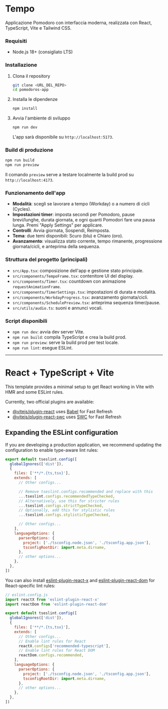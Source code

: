 # Tempo

Applicazione Pomodoro con interfaccia moderna, realizzata con React, TypeScript, Vite e Tailwind CSS.

### Requisiti
- Node.js 18+ (consigliato LTS)

### Installazione
1. Clona il repository
   ```bash
   git clone <URL_DEL_REPO>
   cd pomodoros-app
   ```
2. Installa le dipendenze
   ```bash
   npm install
   ```
3. Avvia l'ambiente di sviluppo
   ```bash
   npm run dev
   ```
   L'app sarà disponibile su `http://localhost:5173`.

### Build di produzione
```bash
npm run build
npm run preview
```
Il comando `preview` serve a testare localmente la build prod su `http://localhost:4173`.

### Funzionamento dell'app
- **Modalità**: scegli se lavorare a tempo (Workday) o a numero di cicli (Cycles).
- **Impostazioni timer**: imposta secondi per Pomodoro, pause brevi/lunghe, durata giornata, e ogni quanti Pomodori fare una pausa lunga. Premi "Apply Settings" per applicare.
- **Controlli**: Avvia giornata, Sospendi, Reimposta.
- **Tema**: due temi disponibili: Scuro (blu) e Chiaro (oro).
- **Avanzamento**: visualizza stato corrente, tempo rimanente, progressione giornata/cicli, e anteprima della sequenza.

### Struttura del progetto (principali)
- `src/App.tsx`: composizione dell'app e gestione stato principale.
- `src/components/TempoFrame.tsx`: contenitore UI del display.
- `src/components/Timer.tsx`: countdown con animazione `requestAnimationFrame`.
- `src/components/TimerSettings.tsx`: impostazioni di durata e modalità.
- `src/components/WorkdayProgress.tsx`: avanzamento giornata/cicli.
- `src/components/SchedulePreview.tsx`: anteprima sequenza timer/pause.
- `src/utils/audio.ts`: suoni e annunci vocali.

### Script disponibili
- `npm run dev`: avvia dev server Vite.
- `npm run build`: compila TypeScript e crea la build prod.
- `npm run preview`: serve la build prod per test locale.
- `npm run lint`: esegue ESLint.

---

# React + TypeScript + Vite

This template provides a minimal setup to get React working in Vite with HMR and some ESLint rules.

Currently, two official plugins are available:

- [@vitejs/plugin-react](https://github.com/vitejs/vite-plugin-react/blob/main/packages/plugin-react) uses [Babel](https://babeljs.io/) for Fast Refresh
- [@vitejs/plugin-react-swc](https://github.com/vitejs/vite-plugin-react/blob/main/packages/plugin-react-swc) uses [SWC](https://swc.rs/) for Fast Refresh

## Expanding the ESLint configuration

If you are developing a production application, we recommend updating the configuration to enable type-aware lint rules:

```js
export default tseslint.config([
  globalIgnores(['dist']),
  {
    files: ['**/*.{ts,tsx}'],
    extends: [
      // Other configs...

      // Remove tseslint.configs.recommended and replace with this
      ...tseslint.configs.recommendedTypeChecked,
      // Alternatively, use this for stricter rules
      ...tseslint.configs.strictTypeChecked,
      // Optionally, add this for stylistic rules
      ...tseslint.configs.stylisticTypeChecked,

      // Other configs...
    ],
    languageOptions: {
      parserOptions: {
        project: ['./tsconfig.node.json', './tsconfig.app.json'],
        tsconfigRootDir: import.meta.dirname,
      },
      // other options...
    },
  },
])
```

You can also install [eslint-plugin-react-x](https://github.com/Rel1cx/eslint-react/tree/main/packages/plugins/eslint-plugin-react-x) and [eslint-plugin-react-dom](https://github.com/Rel1cx/eslint-react/tree/main/packages/plugins/eslint-plugin-react-dom) for React-specific lint rules:

```js
// eslint.config.js
import reactX from 'eslint-plugin-react-x'
import reactDom from 'eslint-plugin-react-dom'

export default tseslint.config([
  globalIgnores(['dist']),
  {
    files: ['**/*.{ts,tsx}'],
    extends: [
      // Other configs...
      // Enable lint rules for React
      reactX.configs['recommended-typescript'],
      // Enable lint rules for React DOM
      reactDom.configs.recommended,
    ],
    languageOptions: {
      parserOptions: {
        project: ['./tsconfig.node.json', './tsconfig.app.json'],
        tsconfigRootDir: import.meta.dirname,
      },
      // other options...
    },
  },
])
```
